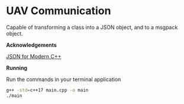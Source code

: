 # UAV Communication

Capable of transforming a class into a JSON object, and to a msgpack object.

**Acknowledgements**

[JSON for Modern C++](https://github.com/nlohmann/json)

**Running**

Run the commands in your terminal application
```sh
g++ -std=c++17 main.cpp -o main
./main
```
